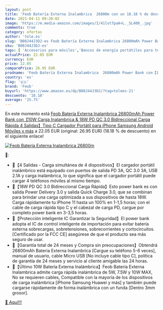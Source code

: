 ```yaml
---
layout: post
title: 'Feob Batería Externa Inalambrica  26800m con un 18.18 % de descuento'
date: 2021-04-11 09:20:02
image: 'https://m.media-amazon.com/images/I/41lot7paA+L._SL400_.jpg'
comments: true
category: ofertas
author: 'tole.es'
slug: 'B08J44J3DJ-es Feob Batería Externa Inalambrica 26800mAh Power Bank...'
sku: 'B08J44J3DJ-es'
tags: [ 'Accesorios para móviles','Bancos de energía portátiles para teléfonos móviles','Cargadores para móviles','Comunicación móvil y accesorios','Electrónica','feob','iphone', ]
actualPrice: 22.05 EUR
currency: EUR
price: 22.05
comparePrice: 26.95 EUR
prodname: 'Feob Batería Externa Inalambrica  26800mAh Power Bank con【10W Carga Inalambrica & 18W PD QC 3.0 Bidireccional Carga Rápida  4 Salidas】Tipo C Cargador Portátil para iPhone Samsung Android Móviles y más'
country: 'es'
flag: '🇪🇸'
brand: 'Feob'
buyurl: 'https://www.amazon.es/dp/B08J44J3DJ/?tag=tolees-21'
descuento: '18.18'
average: '25.75'
---
```


En este momento está [Feob Batería Externa Inalambrica  26800mAh Power Bank con【10W Carga Inalambrica & 18W PD QC 3.0 Bidireccional Carga Rápida  4 Salidas】Tipo C Cargador Portátil para iPhone Samsung Android Móviles y más](https://www.amazon.es/dp/B08J44J3DJ/?tag=tolees-21) a 22.05 EUR (original: 26.95 EUR) (18.18 %  de descuento) en el siguiente enlace!

[![Feob Batería Externa Inalambrica  26800m](https://m.media-amazon.com/images/I/41lot7paA+L._SL400_.jpg)](https://www.amazon.es/dp/B08J44J3DJ/?tag=tolees-21)

🔎:

- 🔋【4 Salidas - Carga simultánea de 4 dispositivos】El cargador portátil inalámbrico está equipado con puertos de salida PD 3A, QC 3.0 3A, USB 2.1A y carga inalámbrica, lo que significa que el cargador portátil puede cargar 4 teléfonos móviles al mismo tiempo.
- 🔋【18W PD QC 3.0 Bidireccional Carga Rápida】Esto power bank es con salida Power Delivery 3.0 y salida Quick Charge 3.0, que se combinan para brindar una carga optimizada a sus dispositivos de hasta 18W. Carga rápidamente tu iPhone 11 hasta un 100% en 1-1,5 horas; con el cable de carga rápida tipo C y el cabezal de carga PD, cargue por completo power bank en 3-3,5 horas.
- 🔋【Protección inteligente IC Garantizar la Seguridad】El power bank adopta el IC de control inteligente de importación para evitar batería externa sobrecargas, sobretensiones, sobrecorrientes y cortocircuitos. [Certificado por la FCC CE] asegúrese de que el producto sea más seguro de usar.
- 🔋【Garantía total de 24 meses y Compra sin preocupaciones】Obtendrá 26800mAh Bateria Externa Inalambrica [Cargue su teléfono 5-6 veces], manual de usuario, cable Micro USB [No incluye cable tipo C], política de garantía de 24 meses y servicio al cliente amigable las 24 horas.
- 🔋【Último 10W Batería Externa Inalámbrica】Feob Batería Externa Inalambrica admite carga rápida inalámbrica de 5W, 7.5W y 10W MAX, No se requieren cables, Compatible con la mayoría de los dispositivos de carga inalámbrica [iPhone Samsung Huawei y más] y también puede cargarse rápidamente de forma inalámbrica con un funda [Dentro 3mm grosor].

[🛒 Aquí!!!](https://www.amazon.es/dp/B08J44J3DJ/?tag=tolees-21)
